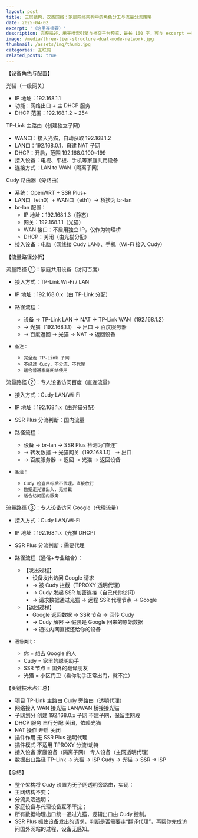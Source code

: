 ```yaml
---
layout: post
title: 三层结构，双态网络：家庭网络架构中的角色分工与流量分流策略
date: 2025-04-02
excerpt: '（这里写摘要）'
description: 完整描述，用于搜索引擎与社交平台预览，最长 160 字，可与 excerpt 一致
image: /media/three-tier-structure-dual-mode-network.jpg
thumbnail: /assets/img/thumb.jpg
categories: 互联网
related_posts: true
---
```


【设备角色与配置】

光猫（一级网关）

- IP 地址：192.168.1.1
- 功能：网络出口 + 主 DHCP 服务
- DHCP 范围：192.168.1.2 ~ 254

TP-Link 主路由（创建独立子网）

- WAN口：接入光猫，自动获取 192.168.1.2
- LAN口：192.168.0.1，自建 NAT 子网
- DHCP：开启，范围 192.168.0.100~199
- 接入设备：电视、平板、手机等家庭共用设备
- 连接方式：LAN to WAN（隔离子网）

Cudy 路由器（旁路由）

- 系统：OpenWRT + SSR Plus+
- LAN口（eth0）+ WAN口（eth1）→ 桥接为 br-lan
- br-lan 配置：
    - IP 地址：192.168.1.3（静态）
    - 网关：192.168.1.1（光猫）
    - WAN 接口：不启用独立 IP，仅作为物理桥
    - DHCP：关闭（由光猫分配）
- 接入设备：电脑（网线接 Cudy LAN）、手机（Wi-Fi 接入 Cudy）

【流量路径分析】

流量路径 ①：家庭共用设备（访问百度）

- 接入方式：TP-Link Wi-Fi / LAN
- IP 地址：192.168.0.x（由 TP-Link 分配）
- 路径流程：
    - 设备 → TP-Link LAN → NAT → TP-Link WAN（192.168.1.2）
    - → 光猫（192.168.1.1） → 出口 → 百度服务器
    - → 百度返回 → 光猫 → NAT → 返回设备

- `备注：`
    - `完全走 TP-Link 子网`
    - `不经过 Cudy，不分流、不代理`
    - `适合普通家庭网络使用`

流量路径 ②：专人设备访问百度（直连流量）

- 接入方式：Cudy LAN/Wi-Fi
- IP 地址：192.168.1.x（由光猫分配）
- SSR Plus 分流判断：国内流量
- 路径流程：
    - 设备 → br-lan → SSR Plus 检测为“直连”
    - → 转发数据 → 光猫网关（192.168.1.1） → 出口
    - → 百度服务器 → 返回 → 光猫 → 返回设备

- `备注：`
    - `Cudy 检查目标后不代理，直接放行`
    - `数据走光猫出入，无拦截`
    - `适合访问国内服务`

流量路径 ③：专人设备访问 Google（代理流量）

- 接入方式：Cudy LAN/Wi-Fi
- IP 地址：192.168.1.x（光猫 DHCP）
- SSR Plus 分流判断：需要代理
- 路径流程（通俗+专业结合）：
    - 【发出过程】
        - 设备发出访问 Google 请求
        - → 被 Cudy 拦截（TPROXY 透明代理）
        - → Cudy 发起 SSR 加密连接（自己代你访问）
        - → 请求数据通过光猫 → 远程 SSR 代理节点 → Google
    - 【返回过程】
        - Google 返回数据 → SSR 节点 → 回传 Cudy
        - → Cudy 解密 → 假装是 Google 回来的原始数据
        - → 通过内网直接还给你的设备

- `通俗类比：`
    - 你 = 想去 Google 的人
    - Cudy = 家里的聪明助手
    - SSR 节点 = 国外的翻译朋友
    - 光猫 = 小区门卫（看你助手正常出门，就不拦）

【关键技术点汇总】

- 项目 TP-Link 主路由 Cudy 旁路由（透明代理）
- 网络接入 WAN 接光猫 LAN/WAN 桥接接光猫
- 子网划分 创建 192.168.0.x 子网 不建子网，保留主网段
- DHCP 服务 自行分配 关闭，依赖光猫
- NAT 操作 开启 关闭
- 插件作用 无 SSR Plus 透明代理
- 插件模式 不适用 TPROXY 分流/劫持
- 接入设备 家庭设备（隔离子网） 专人设备（主网透明代理）
- 数据出口路径 TP-Link → 光猫 → ISP Cudy → 光猫 → SSR → ISP

【总结】

- 整个架构将 Cudy 设置为无子网透明旁路由，实现：
- 主网结构不变；
- 分流灵活透明；
- 家庭设备与代理设备互不干扰；
- 所有数据物理出口统一通过光猫，逻辑出口由 Cudy 控制。
- SSR Plus 抓住设备发出的请求，判断是否需要走“翻译代理”，再帮你完成访问国外网站的过程，设备无感知。